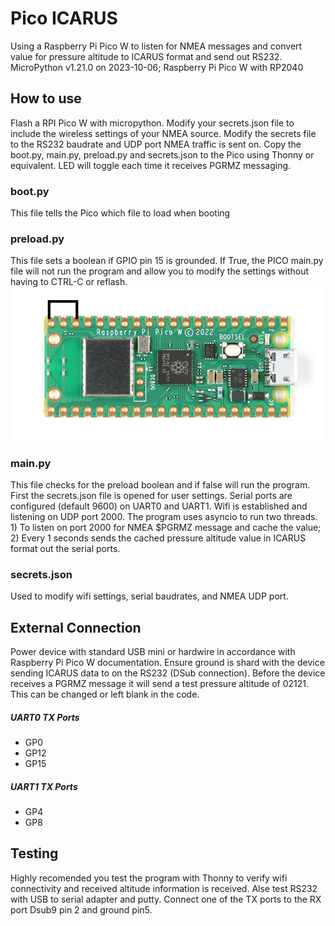 # Pico ICARUS
Using a Raspberry Pi Pico W to listen for NMEA messages and convert value for pressure altitude to ICARUS format and send out RS232.
MicroPython v1.21.0 on 2023-10-06; Raspberry Pi Pico W with RP2040


## How to use
Flash a RPI Pico W with micropython. Modify your secrets.json file to include the wireless settings of your NMEA source. Modify the secrets file to the RS232 baudrate and UDP port NMEA traffic is sent on.  Copy the boot.py, main.py, preload.py and secrets.json to the Pico using Thonny or equivalent.  LED will toggle each time it receives PGRMZ messaging. 

### boot.py
This file tells the Pico which file to load when booting

### preload.py
This file sets a boolean if GPIO pin 15 is grounded. If True, the PICO main.py file will not run the program and allow you to modify the settings without having to CTRL-C or reflash. 
![Program enable/disable mode](images/preload.png)

### main.py
This file checks for the preload boolean and if false will run the program.  First the secrets.json file is opened for user settings.  Serial ports are configured (default 9600) on UART0 and UART1. Wifi is established and listening on UDP port 2000. The program uses asyncio to run two threads.  1) To listen on port 2000 for NMEA $PGRMZ message and cache the value; 2) Every 1 seconds sends the cached pressure altitude value in ICARUS format out the serial ports. 

### secrets.json
Used to modify wifi settings, serial baudrates, and NMEA UDP port.


## External Connection
Power device with standard USB mini or hardwire in accordance with Raspberry Pi Pico W documentation. Ensure ground is shard with the device sending ICARUS data to on the RS232 (DSub connection).  Before the device receives a PGRMZ message it will send a test pressure altitude of 02121.  This can be changed or left blank in the code.

##### UART0 TX Ports
- GP0 
- GP12
- GP15
##### UART1 TX Ports
- GP4
- GP8

## Testing
Highly recomended you test the program with Thonny to verify wifi connectivity and received altitude information is received.  Alse test RS232 with USB to serial adapter and putty. Connect one of the TX ports to the RX port Dsub9 pin 2 and ground pin5. 
